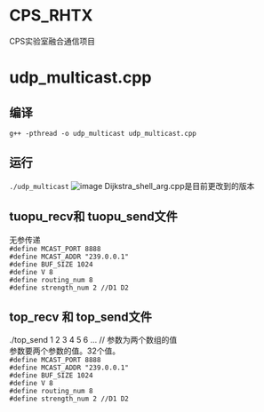 # CPS_RHTX
CPS实验室融合通信项目

# udp_multicast.cpp 
## 编译
`g++ -pthread -o udp_multicast udp_multicast.cpp`
## 运行
`./udp_multicast`
![image](https://github.com/xiaoxianzhang123/CPS_RHTX/assets/85818041/74d34f95-e3ba-465f-95fa-b2ee2edd5893)
Dijkstra_shell_arg.cpp是目前更改到的版本

## tuopu_recv和 tuopu_send文件
无参传递<br>
`#define MCAST_PORT 8888`<br>
`#define MCAST_ADDR "239.0.0.1"`<br>
`#define BUF_SIZE 1024`<br>
`#define V 8`<br>
`#define routing_num 8`<br>
`#define strength_num 2 //D1 D2` <br>
## top_recv 和 top_send文件
 ./top_send 1 2 3 4 5 6 ...  // 参数为两个数组的值<br>
参数要两个参数的值。32个值。<br>
`#define MCAST_PORT 8888`<br>
`#define MCAST_ADDR "239.0.0.1"`<br>
`#define BUF_SIZE 1024`<br>
`#define V 8`<br>
`#define routing_num 8`<br>
`#define strength_num 2 //D1 D2` <br>
